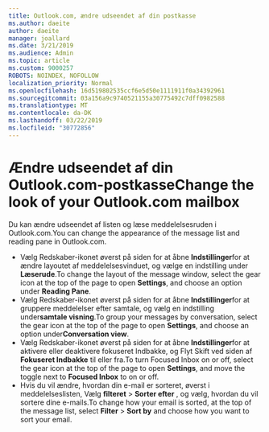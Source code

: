 ```yaml
---
title: Outlook.com, ændre udseendet af din postkasse
ms.author: daeite
author: daeite
manager: joallard
ms.date: 3/21/2019
ms.audience: Admin
ms.topic: article
ms.custom: 9000257
ROBOTS: NOINDEX, NOFOLLOW
localization_priority: Normal
ms.openlocfilehash: 16d519802535ccf6e5d50e1111911f0a34392961
ms.sourcegitcommit: 03a156a9c9740521155a30775492c7dff0982588
ms.translationtype: MT
ms.contentlocale: da-DK
ms.lasthandoff: 03/22/2019
ms.locfileid: "30772856"
---
```

# <a name="change-the-look-of-your-outlookcom-mailbox"></a><span data-ttu-id="b763b-102">Ændre udseendet af din Outlook.com-postkasse</span><span class="sxs-lookup"><span data-stu-id="b763b-102">Change the look of your Outlook.com mailbox</span></span>

<span data-ttu-id="b763b-103">Du kan ændre udseendet af listen og læse meddelelsesruden i Outlook.com.</span><span class="sxs-lookup"><span data-stu-id="b763b-103">You can change the appearance of the message list and reading pane in Outlook.com.</span></span>

- <span data-ttu-id="b763b-104">Vælg Redskaber-ikonet øverst på siden for at åbne **Indstillinger**for at ændre layoutet af meddelelsesvinduet, og vælge en indstilling under **Læserude**.</span><span class="sxs-lookup"><span data-stu-id="b763b-104">To change the layout of the message window, select the gear icon at the top of the page to open **Settings**, and choose an option under **Reading Pane**.</span></span>
- <span data-ttu-id="b763b-105">Vælg Redskaber-ikonet øverst på siden for at åbne **Indstillinger**for at gruppere meddelelser efter samtale, og vælg en indstilling under**samtale visning**.</span><span class="sxs-lookup"><span data-stu-id="b763b-105">To group your messages by conversation, select the gear icon at the top of the page to open **Settings**, and choose an option under**Conversation view**.</span></span>
- <span data-ttu-id="b763b-106">Vælg Redskaber-ikonet øverst på siden for at åbne **Indstillinger**for at aktivere eller deaktivere fokuseret Indbakke, og Flyt Skift ved siden af **Fokuseret Indbakke** til eller fra.</span><span class="sxs-lookup"><span data-stu-id="b763b-106">To turn Focused Inbox on or off, select the gear icon at the top of the page to open **Settings**, and move the toggle next to **Focused Inbox** to on or off.</span></span>
- <span data-ttu-id="b763b-107">Hvis du vil ændre, hvordan din e-mail er sorteret, øverst i meddelelseslisten, Vælg **filteret** > **Sorter efter** , og vælg, hvordan du vil sortere dine e-mails.</span><span class="sxs-lookup"><span data-stu-id="b763b-107">To change how your email is sorted, at the top of the message list, select **Filter** > **Sort by** and choose how you want to sort your email.</span></span>